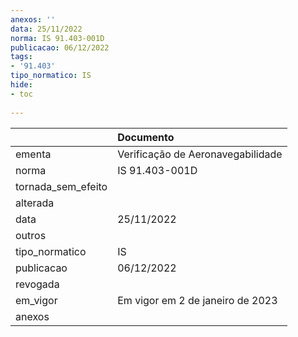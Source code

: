 ```yaml
---
anexos: ''
data: 25/11/2022
norma: IS 91.403-001D
publicacao: 06/12/2022
tags:
- '91.403'
tipo_normatico: IS
hide: 
- toc 
 
---
```


|                    | Documento                         |
|:-------------------|:----------------------------------|
| ementa             | Verificação de Aeronavegabilidade |
| norma              | IS 91.403-001D                    |
| tornada_sem_efeito |                                   |
| alterada           |                                   |
| data               | 25/11/2022                        |
| outros             |                                   |
| tipo_normatico     | IS                                |
| publicacao         | 06/12/2022                        |
| revogada           |                                   |
| em_vigor           | Em vigor em 2 de janeiro de 2023  |
| anexos             |                                   |